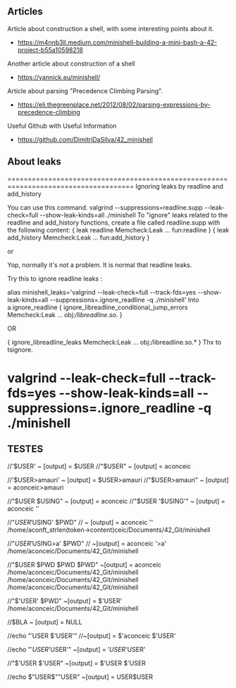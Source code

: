 ## Articles

Article about construction a shell, with some interesting points about it.

- https://m4nnb3ll.medium.com/minishell-building-a-mini-bash-a-42-project-b55a10598218

Another article about construction of a shell

- https://yannick.eu/minishell/

Article about parsing "Precedence Climbing Parsing".

- https://eli.thegreenplace.net/2012/08/02/parsing-expressions-by-precedence-climbing

Useful Github with Useful Information
- https://github.com/DimitriDaSilva/42_minishell

## About leaks
=====================================================================================
Ignoring leaks by readline and add_history

You can use this command.
valgrind --suppressions=readline.supp --leak-check=full --show-leak-kinds=all ./minishell
To "ignore" leaks related to the readline and add_history functions, create a file called readline.supp with the following content:
{ 
    leak readline
    Memcheck:Leak
    ...
    fun:readline
}
{
    leak add_history
    Memcheck:Leak
    ...
    fun:add_history
}

or 

Yop, normally it's not a problem. It is normal that readline leaks.

Try this to ignore readline leaks :

alias minishell_leaks='valgrind --leak-check=full --track-fds=yes --show-leak-kinds=all --suppressions=.ignore_readline -q ./minishell'
Into a.ignore_readline 
{
   ignore_libreadline_conditional_jump_errors
   Memcheck:Leak
   ...
   obj:*/libreadline.so.*
}

OR

{
    ignore_libreadline_leaks
    Memcheck:Leak
    ...
    obj:/libreadline.so.*
}
Thx to tsignore.



valgrind --leak-check=full --track-fds=yes --show-leak-kinds=all --suppressions=.ignore_readline -q ./minishell
=====================================================================================

## TESTES
//'$USER' ~ [output] = $USER
//"$USER" ~ [output] = aconceic

//'$USER>amauri' ~ [output] = $USER>amauri
//"$USER>amauri" ~ [output] = aconceic>amauri

//"$USER $USING" ~ [output] = aconceic
//"$USER '$USING'" ~ [output] = aconceic ''

//"$USER '$USING' $PWD"
// ~ [output] = aconceic '' /home/aconft_strlen(token->content)ceic/Documents/42_Git/minishell

//"$USER '$USING>a' $PWD"
// ~[output] = aconceic '>a' /home/aconceic/Documents/42_Git/minishell

//"$USER $PWD $PWD $PWD"
~[output] = aconceic /home/aconceic/Documents/42_Git/minishell /home/aconceic/Documents/42_Git/minishell /home/aconceic/Documents/42_Git/minishell

//"$'USER' $PWD"
 ~[output] = $'USER' /home/aconceic/Documents/42_Git/minishell

//$BLA ~ [output] = NULL

//echo "$'$USER $'USER'"
//~[output] = $'aconceic $'USER'

//echo "$'USER$'USER'"
~[output] = $'USER$'USER'

//"$'USER $'USER"
~[output] = $'USER $'USER

//echo $"USER$""USER"
~[output] = USER$USER